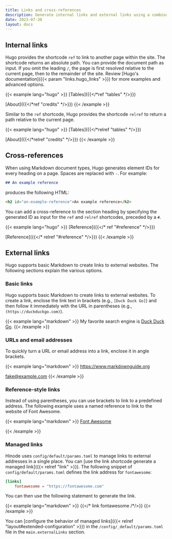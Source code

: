 ```yaml
---
title: Links and cross-references
description: Generate internal links and external links using a combination of Markdown and Hugo shortcodes.
date: 2023-07-30
layout: docs
---
```


<!-- TODO: expand -->

## Internal links

Hugo provides the shortcode `ref` to link to another page within the site. The shortcode returns an absolute path. You can provide the document path as input. If you omit the leading `/`, the page is first resolved relative to the current page, then to the remainder of the site. Review [Hugo's documentation]({{< param "links.hugo_links" >}}) for more examples and advanced options.

{{< example lang="hugo" >}}
[Tables]({{</*ref "tables" */>}})

[About]({{</*ref "credits" */>}})
{{< /example >}}

Similar to the `ref` shortcode, Hugo provides the shortcode `relref` to return a path relative to the current page.

{{< example lang="hugo" >}}
[Tables]({{</*relref "tables" */>}})

[About]({{</*relref "credits" */>}})
{{< /example >}}

## Cross-references

When using Markdown document types, Hugo generates element IDs for every heading on a page. Spaces are replaced with `-`. For example:

```markdown
## An example reference
```

produces the following HTML:

```html
<h2 id="an-example-reference">An example reference</h2>
```

You can add a cross-reference to the section heading by specifying the generated ID as input for the `ref` and `relref` shortcodes, preceded by a `#`.

{{< example lang="hugo" >}}
[Reference]({{</* ref "#reference" */>}})

[Reference]({{</* relref "#reference" */>}})
{{< /example >}}

## External links

Hugo supports basic Markdown to create links to external websites. The following sections explain the various options.

### Basic links

Hugo supports basic Markdown to create links to external websites. To create a link, enclose the link text in brackets (e.g., `[Duck Duck Go]`) and then follow it immediately with the URL in parentheses (e.g., `(https://duckduckgo.com)`).

{{< example lang="markdown" >}}
My favorite search engine is [Duck Duck Go](https://duckduckgo.com).
{{< /example >}}

### URLs and email addresses

To quickly turn a URL or email address into a link, enclose it in angle brackets.

{{< example lang="markdown" >}}
<https://www.markdownguide.org>

<fake@example.com>
{{< /example >}}

### Reference-style links

Instead of using parentheses, you can use brackets to link to a predefined address. The following example uses a named reference to link to the website of Font Awesome.

{{< example lang="markdown" >}}
[Font Awesome][fontawesome]

[fontawesome]: https://fontawesome.com
{{< /example >}}

### Managed links

Hinode uses `config/default/params.toml` to manage links to external addresses in a single place. You can [use the link shortcode generate a managed link]({{< relref "link" >}}). The following snippet of `config/default/params.toml` defines the link address for `fontawesome`:

```toml
[links]
    fontawesome = "https://fontawesome.com"
```

You can then use the following statement to generate the link.

<!-- markdownlint-disable MD037 -->
{{< example lang="markdown" >}}
{{</* link fontawesome /*/>}}
{{< /example >}}
<!-- markdownlint-enable MD037 -->

You can [configure the behavior of managed links]({{< relref "layout#extended-configuration" >}}) in the `/config/_default/params.toml` file in the `main.externalLinks` section.
